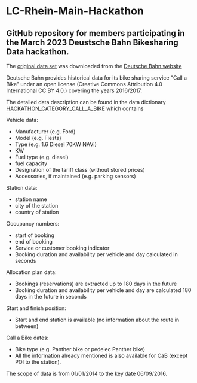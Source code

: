 # LC-Rhein-Main-Hackathon
## GitHub repository for members participating in the March 2023 Deustsche Bahn Bikesharing Data hackathon.

The [original data set](https://github.com/eekevall/LC-Rhein-Main-Hackathon/tree/main/Original_DB_Data) was downloaded from the [Deutsche Bahn website](https://data.deutschebahn.com/dataset/data-call-a-bike.html)

Deutsche Bahn provides historical data for its bike sharing service "Call a Bike" under an open license (Creative Commons Attribution 4.0 International CC BY 4.0.) covering the years 2016/2017.

The detailed data description can be found in the data dictionary [HACKATHON_CATEGORY_CALL_A_BIKE](https://github.com/eekevall/LC-Rhein-Main-Hackathon/blob/main/HACKATHON_CATEGORY_CALL_A_BIKE.pdf) which contains

Vehicle data:
* Manufacturer (e.g. Ford)
* Model (e.g. Fiesta)
* Type (e.g. 1.6 Diesel 70KW NAVI)
* KW
* Fuel type (e.g. diesel)
* fuel capacity
* Designation of the tariff class (without stored prices)
* Accessories, if maintained (e.g. parking sensors)

Station data:
* station name
* city of the station
* country of station

Occupancy numbers:
* start of booking
* end of booking
* Service or customer booking indicator
* Booking duration and availability per vehicle and day calculated in seconds

Allocation plan data:
* Bookings (reservations) are extracted up to 180 days in the future
* Booking duration and availability per vehicle and day are calculated 180 days in the future in seconds

Start and finish position:
* Start and end station is available (no information about the route in between)

Call a Bike dates:
* Bike type (e.g. Panther bike or pedelec Panther bike)
* All the information already mentioned is also available for CaB (except POI to the station).

The scope of data is from 01/01/2014 to the key date 06/09/2016.
